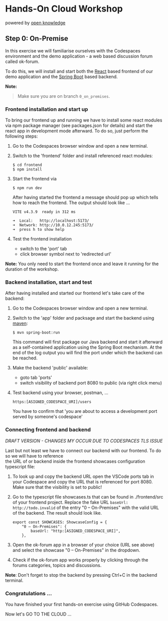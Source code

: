 # Hands-On Cloud Workshop
powered by [open knowledge](https://www.openknowledge.de)

## Step 0: On-Premise

In this exercise we will familiarise ourselves with the Codespaces environment and 
the demo application - a web based discussion forum called ok-forum.  

To do this, we will install and start both the [React](https://react.dev) based frontend of our demo application 
and the [Spring Boot](https://spring.io/projects/spring-boot) based backend.

**Note:**
> Make sure you are on branch `0_on_premises`.

### Frontend installation and start up

To bring our frontend up and running we have to install some react modules via npm package manager 
(see packages.json for details) and start the react app in development mode afterward. To do so, just 
perform the following steps: 

1. Go to the Codespaces browser window and open a new terminal.
2. Switch to the 'frontend' folder and install referenced react modules: 

    ```
    $ cd frontend
    $ npm install
    ```

3. Start the frontend via
   
    ```
    $ npm run dev
    ```

    After having started the frontend a message should pop up which tells how to reach the frontend. 
The output should look like ... 

    ```
    VITE v4.3.9  ready in 312 ms
    
    ➜  Local:   http://localhost:5173/
    ➜  Network: http://10.0.12.245:5173/
    ➜  press h to show help
    ```

4. Test the frontend installation 
   - switch to the 'port' tab
   - click browser symbol next to 'redirected url'

**Note:**
You only need to start the frontend once and leave it running for the duration of the workshop. 

### Backend installation, start and test

After having installed and started our frontend let's take care of the backend: 

1. Go to the Codespaces browser window and open a new terminal.
2. Switch to the 'app' folder and packsage and start the backend using [maven](https://maven.apache.org):

    ```
    $ mvn spring-boot:run
    ```
   
    This command will first package our Java backend and start it afterward as a self-contained application 
using the Spring Boot mechanism. At the end of the log output you will find the port under which the backend can 
be reached. 

3. Make the backend 'public' available: 
   - goto tab 'ports'
   - switch visibility of backend port 8080 to public (via right click menu) 
4. Test backend using your browser, postman, ...  

    ```
    https:[ASIGNED_CODESPACE_URI]/users
    ```
    You have to confirm that 'you are about to access a development port served by someone's codespace'

### Connecting frontend and backend

_DRAFT VERSION - CHANGES MY OCCUR DUE TO CODESPACES TLS ISSUE_

Last but not least we have to connect our backend with our frontend. To do so we will have to reference  
the URL of or backend inside the frontend showcases configuration typescript file: 

1. To look up and copy the backend URL open the VSCode ports tab in your Codespace and 
copy the URL that is referenced for port 8080. Make sure that the visibility is set to public!

2. Go to the typescript file showcases.ts that can be found in ./frontend/src of your frontend 
project. Replace the fake URL `baseUrl: http://todo.invalid` of the entry "0 – On-Premises" with 
the valid URL of the backend. The result should look like.   

    ```
    export const SHOWCASES: ShowcaseConfig = {
        "0 – On-Premises": {
            baseUrl: "http:[ASIGNED_CODESPACE_URI]",
        },
    ```
3. Open the ok-forum app in a browser of your choice (URL see above) and select the showcase "0 – On-Premises" 
in the dropdown. 

4. Check if the ok-forum app works properly by clicking through the forums categories, topics and 
discussions. 

**Note**: Don't forget to stop the backend by pressing Ctrl+C in the backend terminal.

### Congratulations ...  

You have finished your first hands-on exercise using GitHub Codespaces.

Now let's GO TO THE CLOUD ...
